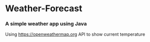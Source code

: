# Weather-Forecast
### A simple weather app using Java

Using https://openweathermap.org API to show current temperature
